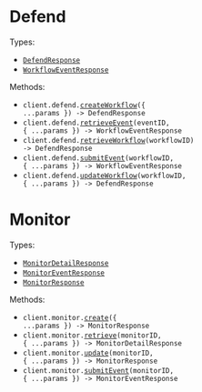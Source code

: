 # Defend

Types:

- <code><a href="./src/resources/defend.ts">DefendResponse</a></code>
- <code><a href="./src/resources/defend.ts">WorkflowEventResponse</a></code>

Methods:

- <code title="post /defend">client.defend.<a href="./src/resources/defend.ts">createWorkflow</a>({ ...params }) -> DefendResponse</code>
- <code title="get /defend/{workflow_id}/events/{event_id}">client.defend.<a href="./src/resources/defend.ts">retrieveEvent</a>(eventID, { ...params }) -> WorkflowEventResponse</code>
- <code title="get /defend/{workflow_id}">client.defend.<a href="./src/resources/defend.ts">retrieveWorkflow</a>(workflowID) -> DefendResponse</code>
- <code title="post /defend/{workflow_id}/events">client.defend.<a href="./src/resources/defend.ts">submitEvent</a>(workflowID, { ...params }) -> WorkflowEventResponse</code>
- <code title="put /defend/{workflow_id}">client.defend.<a href="./src/resources/defend.ts">updateWorkflow</a>(workflowID, { ...params }) -> DefendResponse</code>

# Monitor

Types:

- <code><a href="./src/resources/monitor.ts">MonitorDetailResponse</a></code>
- <code><a href="./src/resources/monitor.ts">MonitorEventResponse</a></code>
- <code><a href="./src/resources/monitor.ts">MonitorResponse</a></code>

Methods:

- <code title="post /monitor">client.monitor.<a href="./src/resources/monitor.ts">create</a>({ ...params }) -> MonitorResponse</code>
- <code title="get /monitor/{monitor_id}">client.monitor.<a href="./src/resources/monitor.ts">retrieve</a>(monitorID, { ...params }) -> MonitorDetailResponse</code>
- <code title="put /monitor/{monitor_id}">client.monitor.<a href="./src/resources/monitor.ts">update</a>(monitorID, { ...params }) -> MonitorResponse</code>
- <code title="post /monitor/{monitor_id}/events">client.monitor.<a href="./src/resources/monitor.ts">submitEvent</a>(monitorID, { ...params }) -> MonitorEventResponse</code>
